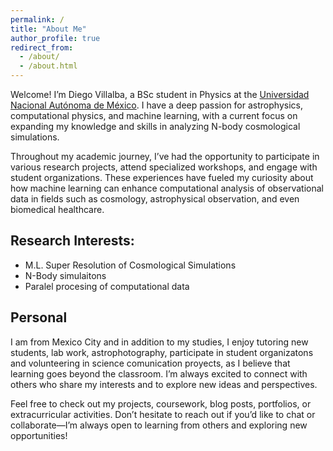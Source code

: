 ```yaml
---
permalink: /
title: "About Me"
author_profile: true
redirect_from: 
  - /about/
  - /about.html
---
```

Welcome! I’m Diego Villalba, a BSc student in Physics at the [Universidad Nacional Autónoma de México](https://en.wikipedia.org/wiki/National_Autonomous_University_of_Mexico). I have a deep passion for astrophysics, computational physics, and machine learning, with a current focus on expanding my knowledge and skills in analyzing N-body cosmological simulations.

Throughout my academic journey, I’ve had the opportunity to participate in various research projects, attend specialized workshops, and engage with student organizations. These experiences have fueled my curiosity about how machine learning can enhance computational analysis of observational data in fields such as cosmology, astrophysical observation, and even biomedical healthcare.

## Research Interests:
- M.L. Super Resolution of Cosmological Simulations 
- N-Body simulaitons
- Paralel procesing of computational data


## Personal
I am from Mexico City and in addition to my studies, I enjoy tutoring new students, lab work, astrophotography, participate in student organizatons and volunteering in science comunication proyects, as I believe that learning goes beyond the classroom. I’m always excited to connect with others who share my interests and to explore new ideas and perspectives.

Feel free to check out my projects, coursework, blog posts, portfolios, or extracurricular activities. Don’t hesitate to reach out if you’d like to chat or collaborate—I’m always open to learning from others and exploring new opportunities!

